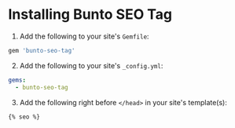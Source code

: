 # Installing Bunto SEO Tag

1. Add the following to your site's `Gemfile`:

  ```ruby
  gem 'bunto-seo-tag'
  ```

2. Add the following to your site's `_config.yml`:

  ```yml
  gems:
    - bunto-seo-tag
  ```

3. Add the following right before `</head>` in your site's template(s):

  ```liquid
  {% seo %}
  ```

